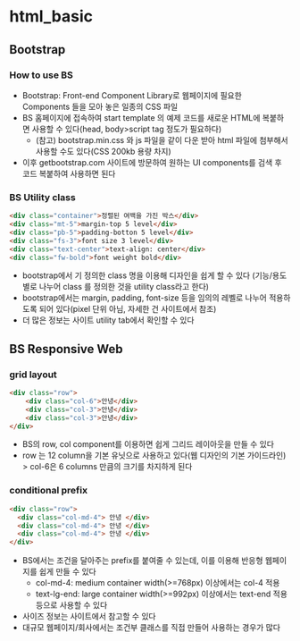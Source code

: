 # html_basic

## Bootstrap
### How to use BS
- Bootstrap: Front-end Component Library로 웹페이지에 필요한 Components 들을 모아 놓은 일종의 CSS 파일
- BS 홈페이지에 접속하여 start template 의 예제 코드를 새로운 HTML에 복붙하면 사용할 수 있다(head, body>script tag 정도가 필요하다)
    - (참고) bootstrap.min.css 와 js 파일을 같이 다운 받아 html 파일에 첨부해서 사용할 수도 있다(CSS 200kb 용량 차지)
- 이후 getbootstrap.com 사이트에 방문하여 원하는 UI components를 검색 후 코드 복붙하여 사용하면 된다

### BS Utility class
```html
<div class="container">정렬된 여백을 가진 박스</div>
<div class="mt-5">margin-top 5 level</div>
<div class="pb-5">padding-botton 5 level</div>
<div class="fs-3">font size 3 level</div>
<div class="text-center">text-align: center</div>
<div class="fw-bold">font weight bold</div>
```
- bootstrap에서 기 정의한 class 명을 이용해 디자인을 쉽게 할 수 있다 (기능/용도 별로 나누어 class 를 정의한 것을 utility class라고 한다)
- bootstrap에서는 margin, padding, font-size 등을 임의의 레벨로 나누어 적용하도록 되어 있다(pixel 단위 아님, 자세한 건 사이트에서 참조)
- 더 많은 정보는 사이트 utility tab에서 확인할 수 있다

## BS Responsive Web
### grid layout
```html
<div class="row">
    <div class="col-6">안녕</div>
    <div class="col-3">안녕</div>
    <div class="col-3">안녕</div>
</div>
```
- BS의 row, col component를 이용하면 쉽게 그리드 레이아웃을 만들 수 있다
- row 는 12 column을 기본 유닛으로 사용하고 있다(웹 디자인의 기본 가이드라인) > col-6은 6 columns 만큼의 크기를 차지하게 된다

### conditional prefix
```html
<div class="row">
  <div class="col-md-4"> 안녕 </div>
  <div class="col-md-4"> 안녕 </div>
  <div class="col-md-4"> 안녕 </div>
</div>
```
- BS에서는 조건을 달아주는 prefix를 붙여줄 수 있는데, 이를 이용해 반응형 웹페이지를 쉽게 만들 수 있다
    - col-md-4: medium container width(>=768px) 이상에서는 col-4 적용
    - text-lg-end: large container width(>=992px) 이상에서는 text-end 적용 등으로 사용할 수 있다
- 사이즈 정보는 사이트에서 참고할 수 있다
- 대규모 웹페이지/회사에서는 조건부 클래스를 직접 만들어 사용하는 경우가 많다

